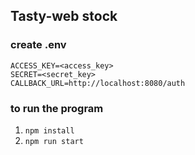 ## Tasty-web stock

### create .env
```
ACCESS_KEY=<access_key>
SECRET=<secret_key>
CALLBACK_URL=http://localhost:8080/auth
```

### to run the program
1. `npm install`
2. `npm run start`
